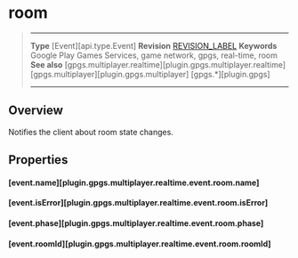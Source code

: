 # room

> --------------------- ------------------------------------------------------------------------------------------
> __Type__              [Event][api.type.Event]
> __Revision__          [REVISION_LABEL](REVISION_URL)
> __Keywords__          Google Play Games Services, game network, gpgs, real-time, room
> __See also__          [gpgs.multiplayer.realtime][plugin.gpgs.multiplayer.realtime]
>						[gpgs.multiplayer][plugin.gpgs.multiplayer]
>                       [gpgs.*][plugin.gpgs]
> --------------------- ------------------------------------------------------------------------------------------

## Overview

Notifies the client about room state changes.

## Properties

#### [event.name][plugin.gpgs.multiplayer.realtime.event.room.name]

#### [event.isError][plugin.gpgs.multiplayer.realtime.event.room.isError]

#### [event.phase][plugin.gpgs.multiplayer.realtime.event.room.phase]

#### [event.roomId][plugin.gpgs.multiplayer.realtime.event.room.roomId]